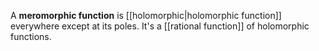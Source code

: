 A **meromorphic function** is [[holomorphic|holomorphic function]] everywhere except at its poles. It's a [[rational function]] of holomorphic functions.